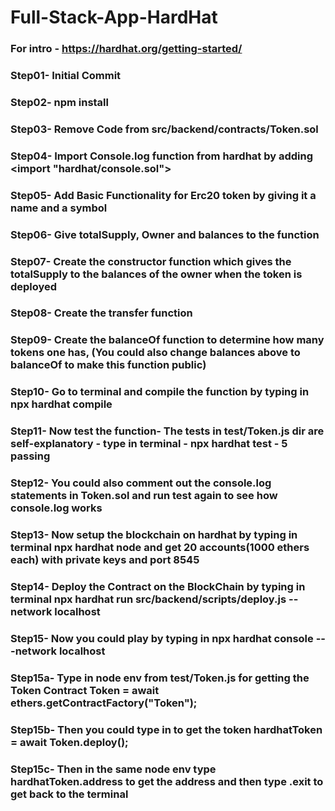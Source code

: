 # Full-Stack-App-HardHat

### For intro - https://hardhat.org/getting-started/
### Step01-  Initial Commit
### Step02-  npm install
### Step03-  Remove Code from src/backend/contracts/Token.sol
### Step04-  Import Console.log function from hardhat by adding <import "hardhat/console.sol">
### Step05-  Add Basic Functionality for Erc20 token by giving it a name and a symbol
### Step06-  Give totalSupply, Owner and balances to the function
### Step07-  Create the constructor function which gives the totalSupply to the balances of the owner when the token is deployed
### Step08-  Create the transfer function
### Step09-  Create the balanceOf function to determine how many tokens one has, (You could also change balances above to balanceOf to make this function public)
### Step10-  Go to terminal and compile the function by typing in npx hardhat compile
### Step11-  Now test the function- The tests in test/Token.js dir are self-explanatory - type in terminal - npx hardhat test - 5 passing
### Step12-  You could also comment out the console.log statements in Token.sol and run test again to see how console.log works
### Step13-  Now setup the blockchain on hardhat by typing in terminal   npx hardhat node   and get 20 accounts(1000 ethers each) with private keys and port 8545
### Step14-  Deploy the Contract on the BlockChain by typing in terminal    npx hardhat run src/backend/scripts/deploy.js --network localhost  
### Step15-  Now you could play by typing in   npx hardhat console ---network localhost   
### Step15a- Type in node env from test/Token.js for getting the Token Contract    Token = await ethers.getContractFactory("Token"); 
### Step15b- Then you could type in to get the token      hardhatToken = await Token.deploy(); 
### Step15c- Then in the same node env type hardhatToken.address to get the address and then type .exit to get back to the terminal
